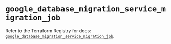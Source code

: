# `google_database_migration_service_migration_job`

Refer to the Terraform Registry for docs: [`google_database_migration_service_migration_job`](https://registry.terraform.io/providers/hashicorp/google-beta/6.11.0/docs/resources/google_database_migration_service_migration_job).
